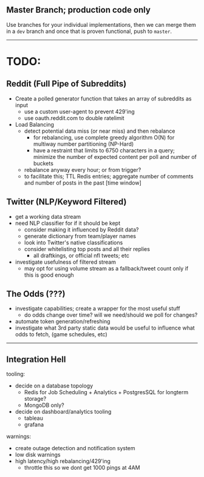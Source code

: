 Master Branch; production code only
---
Use branches for your individual implementations, then we can merge them in a `dev` branch and once that is proven functional, push to `master`.

----
# TODO:

## Reddit (Full Pipe of Subreddits)
- Create a polled generator function that takes an array of subreddits as input
  - use a custom user-agent to prevent 429'ing
  - use oauth.reddit.com to double ratelimit
- Load Balancing
  - detect potential data miss (or near miss) and then rebalance
    -  for rebalancing, use complete greedy algorithm O(N) for multiway number partitioning (NP-Hard)
    - have a restraint that limits to 6750 characters in a query; minimize the number of expected content per poll and number of buckets
  - rebalance anyway every hour; or from trigger?
  - to facilitate this; TTL Redis entries; aggregate number of comments and number of posts in the past [time window]

## Twitter (NLP/Keyword Filtered)
- get a working data stream
- need NLP classifier for if it should be kept
  - consider making it influenced by Reddit data?
  - generate dictionary from team/player names
  - look into Twitter's native classifications
  - consider whitelisting top posts and all their replies
    - all draftkings, or official nfl tweets; etc
- investigate usefulness of filtered stream
  - may opt for using volume stream as a fallback/tweet count only if this is good enough

## The Odds (???)
- investigate capabilities; create a wrapper for the most useful stuff
  - do odds change over time? will we need/should we poll for changes?
- automate token generation/refreshing
- investigate what 3rd party static data would be useful to influence what odds to fetch, (game schedules, etc)

---

## Integration Hell

tooling:
- decide on a database topology
  - Redis for Job Scheduling + Analytics + PostgresSQL for longterm storage?
  - MongoDB only?
- decide on dashboard/analytics tooling
  - tableau
  - grafana

warnings:
- create outage detection and notification system
- low disk warnings
- high latency/high rebalancing/429'ing
  - throttle this so we dont get 1000 pings at 4AM





